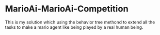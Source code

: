 # MarioAi-MarioAi-Competition
This is my solution which using the behavior tree methond to extend all the tasks to make a mario agent like being played by a real human being.
